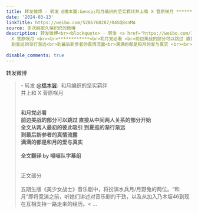 ```yaml
---
title: 转发微博 - 转发 @橋本翼:&ensp;和月编织的坚实羁绊井上和 X 菅原咲月 ************和月党必看 前边美战的部分可以跳过 直接从中间两人关系的部分开始全文从两人...
date: '2024-03-13'
linkTitle: https://weibo.com/5286768287/O4SQBsnMA
source: 多次婉拒久保织织的微博
description: 转发微博<br><blockquote> - 转发 <a href="https://weibo.com/1866632784" target="_blank">@橋本翼</a>: 和月编织的坚实羁绊<br>井上和
  X 菅原咲月 <br><br>************<br>和月党必看 <br>前边美战的部分可以跳过 直接从中间两人关系的部分开始<br>全文从两人最初的彼此吸引
  到夏巡的渐行渐远<br>到最后新参者的真情流露<br>满满的都是和月的爱与真实 <br><br>全文翻译 by 喵喵队字幕组<br>************<br><br>正文部分<br><br>五期生版《美少女战士》音乐剧中，将扮演水兵月/月野兔的两位。“和月”即将竞演之前，听她们讲述对音乐剧的干劲，以及从加入乃木坂46到现在互相支持一路走来的经历。<
  ...
disable_comments: true
---
```

转发微博<br><blockquote> - 转发 <a href="https://weibo.com/1866632784" target="_blank">@橋本翼</a>: 和月编织的坚实羁绊<br>井上和 X 菅原咲月 <br><br>************<br>和月党必看 <br>前边美战的部分可以跳过 直接从中间两人关系的部分开始<br>全文从两人最初的彼此吸引 到夏巡的渐行渐远<br>到最后新参者的真情流露<br>满满的都是和月的爱与真实 <br><br>全文翻译 by 喵喵队字幕组<br>************<br><br>正文部分<br><br>五期生版《美少女战士》音乐剧中，将扮演水兵月/月野兔的两位。“和月”即将竞演之前，听她们讲述对音乐剧的干劲，以及从加入乃木坂46到现在互相支持一路走来的经历。< ...